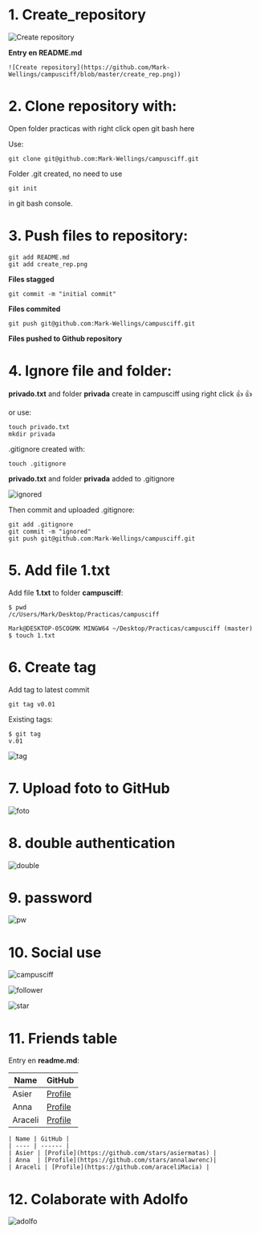 # 1. Create_repository


![Create repository](https://github.com/Mark-Wellings/campusciff/blob/master/create_rep.png)


**Entry en README.md**


    ![Create repository](https://github.com/Mark-Wellings/campusciff/blob/master/create_rep.png))



# 2. Clone repository with: 

Open folder practicas with right click open git bash here


Use: 

    git clone git@github.com:Mark-Wellings/campusciff.git


Folder .git created, no need to use


    git init


in git bash console.




# 3. Push files to repository:


    git add README.md
    git add create_rep.png


**Files stagged**
    

    git commit -m "initial commit"


**Files commited**


    git push git@github.com:Mark-Wellings/campusciff.git
    
    
   **Files pushed to Github repository**


# 4. Ignore file and folder:

**privado.txt** and folder **privada** create in campusciff using right click :+1: :+1:

or use:


    touch privado.txt
    mkdir privada

.gitignore created with:

    touch .gitignore

 **privado.txt** and folder **privada** added to .gitignore
 
 ![ignored](https://github.com/Mark-Wellings/campusciff/blob/master/ignored.jpg)
 
Then commit and uploaded .gitignore:

    git add .gitignore
    git commit -m "ignored"
    git push git@github.com:Mark-Wellings/campusciff.git

# 5. Add file 1.txt


Add file **1.txt** to folder **campusciff**:


    $ pwd
    /c/Users/Mark/Desktop/Practicas/campusciff

    Mark@DESKTOP-05COGMK MINGW64 ~/Desktop/Practicas/campusciff (master)
    $ touch 1.txt

# 6. Create tag

Add tag to latest commit

    git tag v0.01

Existing tags:

    $ git tag
    v.01

![tag](https://github.com/Mark-Wellings/campusciff/blob/master/tag.jpg)
# 7. Upload foto to GitHub



![foto](https://github.com/Mark-Wellings/campusciff/blob/master/foto.jpg)
# 8. double authentication



![double](https://github.com/Mark-Wellings/campusciff/blob/master/doubleauth.jpg)
# 9. password



![pw](https://github.com/Mark-Wellings/campusciff/blob/master/pw.jpg)
# 10. Social use 



![campusciff](https://github.com/Mark-Wellings/campusciff/blob/master/campusciff.jpg)

![follower](https://github.com/Mark-Wellings/campusciff/blob/master/follower.jpg)

![star](https://github.com/Mark-Wellings/campusciff/blob/master/star.jpg)

# 11. Friends table



Entry en **readme.md**:

| Name | GitHub |
| ---- | ------ |
| Asier | [Profile](https://github.com/stars/asiermatas) |
| Anna  | [Profile](https://github.com/stars/annalawrenc)| 
| Araceli | [Profile](https://github.com/araceliMacia) |

    | Name | GitHub |
    | ---- | ------ |
    | Asier | [Profile](https://github.com/stars/asiermatas) |
    | Anna  | [Profile](https://github.com/stars/annalawrenc)|
    | Araceli | [Profile](https://github.com/araceliMacia) |

# 12. Colaborate with Adolfo 

![adolfo](https://github.com/Mark-Wellings/campusciff/blob/master/adolfo.jpg)











    



    





     
  









     
  








     
  







